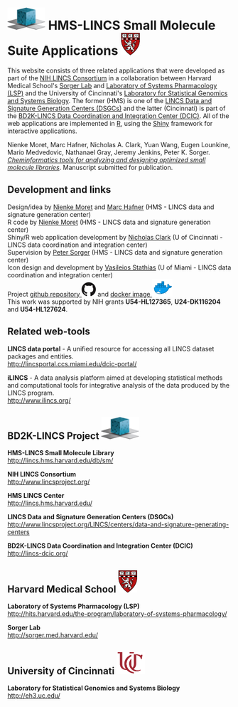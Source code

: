 # <img src="dcic.png" height = "50" width= "85" alt="LINCS DCIC"> HMS-LINCS Small Molecule Suite Applications <img src="logo_harvard_150.png" height = "50" width = "42" alt = "HMS LINCS Center">

This website consists of three related applications that were developed as part of the [NIH LINCS Consortium](http://www.lincsproject.org/) in a collaboration between Harvard Medical School's [Sorger Lab](http://sorger.med.harvard.edu/) and [Laboratory of Systems Pharmacology (LSP)](http://hits.harvard.edu/the-program/laboratory-of-systems-pharmacology/about/) and the University of Cincinnati's [Laboratory for Statistical Genomics and Systems Biology](http://eh3.uc.edu/). The former (HMS) is one of the [LINCS Data and Signature Generation Centers (DSGCs)](http://www.lincsproject.org/LINCS/centers/data-and-signature-generating-centers) and the latter (Cincinnati) is part of the [BD2K-LINCS Data Coordination and Integration Center (DCIC)](http://lincs-dcic.org/). All of the web applications are implemented in [R](https://www.r-project.org/), using the [Shiny](https://shiny.rstudio.com/) framework for interactive applications.

Nienke Moret, Marc Hafner, Nicholas A. Clark, Yuan Wang, Eugen Lounkine, Mario Medvedovic, Nathanael Gray, Jeremy Jenkins, Peter K. Sorger. <a href = "https://www.biorxiv.org/content/early/2018/06/29/358978" target="_blank">*Cheminformatics tools for analyzing and designing optimized small molecule libraries*</a>. Manuscript submitted for publication.

## Development and links

Design/idea by [Nienke Moret](https://scholar.harvard.edu/nienkemoret) and [Marc Hafner](https://scholar.harvard.edu/hafner) (HMS - LINCS data and signature generation center)<br>
R code by [Nienke Moret](https://scholar.harvard.edu/nienkemoret) (HMS - LINCS data and signature generation center)<br>
Shiny/R web application development by [Nicholas Clark](https://github.com/NicholasClark) (U of Cincinnati - LINCS data coordination and integration center)<br>
Supervision by [Peter Sorger](https://sorger.med.harvard.edu/people/peter-sorger-phd/) (HMS - LINCS data and signature generation center)<br>
Icon design and development by [Vasileios Stathias](http://ccs.miami.edu/team_member/vasileios-vas-stathias/) (U of Miami - LINCS data coordination and integration center)<br>
Project <a href = "https://github.com/sorgerlab/smallmoleculesuite">github repository <img src = "GitHub-Mark-32px.png"></a> and <a href = "https://hub.docker.com/r/ucbd2k/smallmoleculesuite/">docker image <img src = "moby.png" height = "40px"></a><br>
This work was supported by NIH grants **U54-HL127365**, **U24-DK116204** and **U54-HL127624**.

## Related web-tools

**LINCS data portal** - A unified resource for accessing all LINCS dataset packages and entities.
<br>http://lincsportal.ccs.miami.edu/dcic-portal/

**iLINCS** - A data analysis platform aimed at developing statistical methods and computational tools for integrative analysis of the data produced by the LINCS program.
<br>http://www.ilincs.org/

## BD2K-LINCS Project <img src="dcic.png" height = "50" width= "85" alt="BD2K-LINCS">

**HMS-LINCS Small Molecule Library**<br>http://lincs.hms.harvard.edu/db/sm/

**NIH LINCS Consortium**<br>http://www.lincsproject.org/

**HMS LINCS Center**<br>http://lincs.hms.harvard.edu/

**LINCS Data and Signature Generation Centers (DSGCs)**<br>http://www.lincsproject.org/LINCS/centers/data-and-signature-generating-centers

**BD2K-LINCS Data Coordination and Integration Center (DCIC)**<br>http://lincs-dcic.org/<br>
## Harvard Medical School <img src="logo_harvard_150.png" height = "50" width = "42" alt = "Harvard Medical School">
**Laboratory of Systems Pharmacology (LSP)**<br>http://hits.harvard.edu/the-program/laboratory-of-systems-pharmacology/

**Sorger Lab**<br>http://sorger.med.harvard.edu/

## University of Cincinnati <img src="uc_logo_crop.png" height = "50" width ="64"  alt = "University of Cincinnati">

**Laboratory for Statistical Genomics and Systems Biology**<br>http://eh3.uc.edu/
